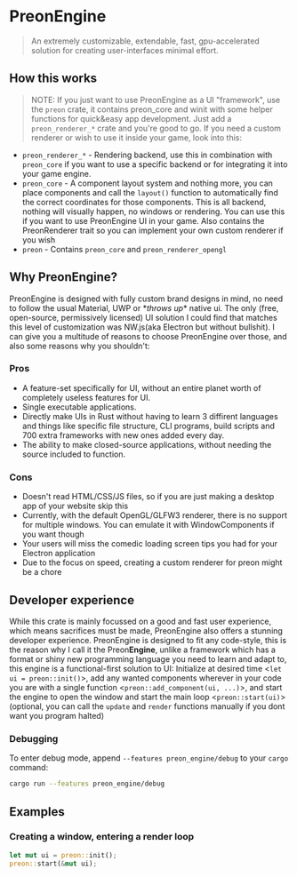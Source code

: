 # PreonEngine

> An extremely customizable, extendable, fast, gpu-accelerated solution for creating user-interfaces minimal effort.

## How this works

> NOTE: If you just want to use PreonEngine as a UI "framework", use the `preon` crate, it contains preon_core and winit with some helper functions for quick&easy app development. Just add a `preon_renderer_*` crate and you're good to go. If you need a custom renderer or wish to use it inside your game, look into this:

- `preon_renderer_*` - Rendering backend, use this in combination with `preon_core` if you want to use a specific backend or for integrating it into your game engine.
- `preon_core` - A component layout system and nothing more, you can place components and call the `layout()` function to automatically find the correct coordinates for those components. This is all backend, nothing will visually happen, no windows or rendering. You can use this if you want to use PreonEngine UI in your game. Also contains the PreonRenderer trait so you can implement your own custom renderer if you wish
- `preon` - Contains `preon_core` and `preon_renderer_opengl`

## Why PreonEngine?

PreonEngine is designed with fully custom brand designs in mind, no need to follow the usual Material, UWP or \**throws up*\* native ui. The only (free, open-source, permissively licensed) UI solution I could find that matches this level of customization was NW.js(aka Electron but without bullshit). I can give you a multitude of reasons to choose PreonEngine over those, and also some reasons why you shouldn't:

### Pros

- A feature-set specifically for UI, without an entire planet worth of completely useless features for UI.
- Single executable applications.
- Directly make UIs in Rust without having to learn 3 diffirent languages and things like specific file structure, CLI programs, build scripts and 700 extra frameworks with new ones added every day.
- The ability to make closed-source applications, without needing the source included to function.

### Cons

- Doesn't read HTML/CSS/JS files, so if you are just making a desktop app of your website skip this
- Currently, with the default OpenGL/GLFW3 renderer, there is no support for multiple windows. You can emulate it with WindowComponents if you want though
- Your users will miss the comedic loading screen tips you had for your Electron application
- Due to the focus on speed, creating a custom renderer for preon might be a chore

## Developer experience

While this crate is mainly focussed on a good and fast user experience, which means sacrifices must be made, PreonEngine also offers a stunning developer experience. PreonEngine is designed to fit any code-style, this is the reason why I call it the Preon**Engine**, unlike a framework which has a format or shiny new programming language you need to learn and adapt to, this engine is a functional-first solution to UI: Initialize at desired time <`let ui = preon::init()`>, add any wanted components wherever in your code you are with a single function <`preon::add_component(ui, ...)`>, and start the engine to open the window and start the main loop <`preon::start(ui)`> (optional, you can call the `update` and `render` functions manually if you dont want you program halted)

### Debugging

To enter debug mode, append `--features preon_engine/debug` to your `cargo` command:

```bash
cargo run --features preon_engine/debug
```

## Examples

### Creating a window, entering a render loop

```rs
let mut ui = preon::init();
preon::start(&mut ui);
```
